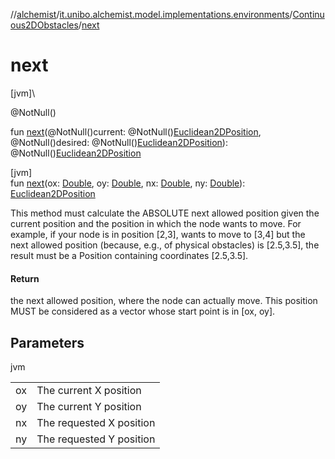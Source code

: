 //[alchemist](../../../index.md)/[it.unibo.alchemist.model.implementations.environments](../index.md)/[Continuous2DObstacles](index.md)/[next](next.md)

# next

[jvm]\

@NotNull()

fun [next](next.md)(@NotNull()current: @NotNull()[Euclidean2DPosition](../../it.unibo.alchemist.model.implementations.positions/-euclidean2-d-position/index.md), @NotNull()desired: @NotNull()[Euclidean2DPosition](../../it.unibo.alchemist.model.implementations.positions/-euclidean2-d-position/index.md)): @NotNull()[Euclidean2DPosition](../../it.unibo.alchemist.model.implementations.positions/-euclidean2-d-position/index.md)

[jvm]\
fun [next](next.md)(ox: [Double](https://kotlinlang.org/api/latest/jvm/stdlib/kotlin/-double/index.html), oy: [Double](https://kotlinlang.org/api/latest/jvm/stdlib/kotlin/-double/index.html), nx: [Double](https://kotlinlang.org/api/latest/jvm/stdlib/kotlin/-double/index.html), ny: [Double](https://kotlinlang.org/api/latest/jvm/stdlib/kotlin/-double/index.html)): [Euclidean2DPosition](../../it.unibo.alchemist.model.implementations.positions/-euclidean2-d-position/index.md)

This method must calculate the ABSOLUTE next allowed position given the current position and the position in which the node wants to move. For example, if your node is in position [2,3], wants to move to [3,4] but the next allowed position (because, e.g., of physical obstacles) is [2.5,3.5], the result must be a Position containing coordinates [2.5,3.5].

#### Return

the next allowed position, where the node can actually move. This position MUST be considered as a vector whose start point is in [ox, oy].

## Parameters

jvm

| | |
|---|---|
| ox | The current X position |
| oy | The current Y position |
| nx | The requested X position |
| ny | The requested Y position |
